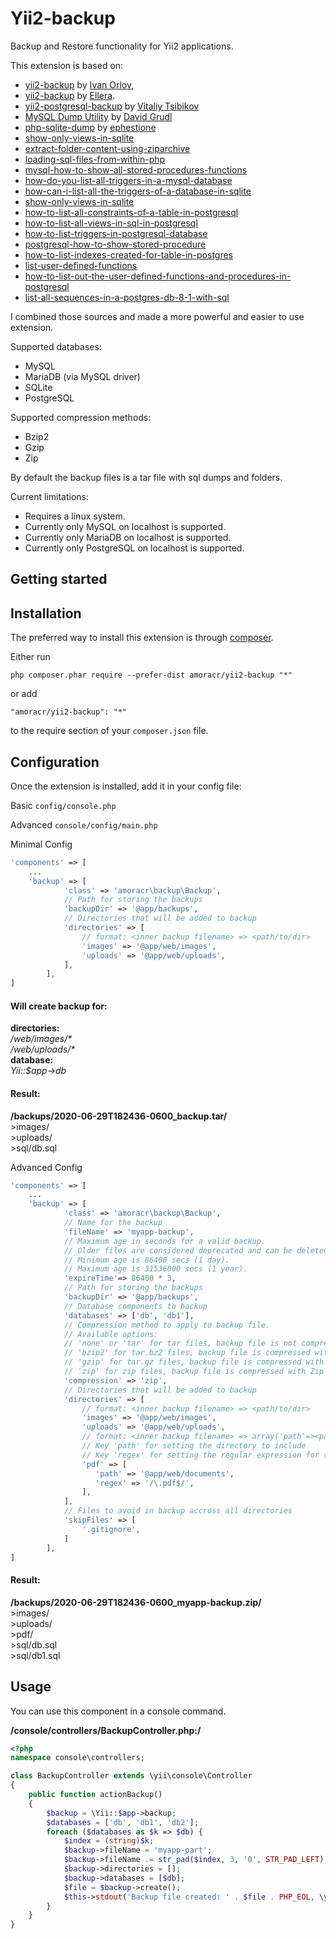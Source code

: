 # Yii2-backup
Backup and Restore functionality for Yii2 applications.

This extension is based on:
- [yii2-backup](https://github.com/demisang/yii2-backup) by [Ivan Orlov](https://github.com/demisang),
- [yii2-backup](https://github.com/elleracompany/yii2-backup) by [Ellera](https://github.com/elleracompany).
- [yii2-postgresql-backup](https://github.com/vitalik74/yii2-postgresql-backup) by [Vitaliy Tsibikov](https://github.com/vitalik74)
- [MySQL Dump Utility](https://github.com/dg/MySQL-dump) by [David Grudl](https://github.com/dg)
- [php-sqlite-dump](https://github.com/ephestione/php-sqlite-dump) by [ephestione](https://github.com/ephestione)
- [show-only-views-in-sqlite](https://stackoverflow.com/questions/9479540/show-only-views-in-sqlite)
- [extract-folder-content-using-ziparchive](https://stackoverflow.com/questions/8102379/extract-folder-content-using-ziparchive)
- [loading-sql-files-from-within-php](https://stackoverflow.com/questions/147821/loading-sql-files-from-within-php)
- [mysql-how-to-show-all-stored-procedures-functions](https://tableplus.com/blog/2018/08/mysql-how-to-show-all-stored-procedures-functions.html)
- [how-do-you-list-all-triggers-in-a-mysql-database](https://stackoverflow.com/questions/47363/how-do-you-list-all-triggers-in-a-mysql-database)
- [how-can-i-list-all-the-triggers-of-a-database-in-sqlite](https://stackoverflow.com/questions/18655057/how-can-i-list-all-the-triggers-of-a-database-in-sqlite)
- [show-only-views-in-sqlite](https://stackoverflow.com/questions/9479540/show-only-views-in-sqlite)
- [how-to-list-all-constraints-of-a-table-in-postgresql](https://stackoverflow.com/questions/62987794/how-to-list-all-constraints-of-a-table-in-postgresql)
- [how-to-list-all-views-in-sql-in-postgresql](https://dba.stackexchange.com/questions/23836/how-to-list-all-views-in-sql-in-postgresql/23837#23837)
- [how-to-list-triggers-in-postgresql-database](https://soft-builder.com/how-to-list-triggers-in-postgresql-database/)
- [postgresql-how-to-show-stored-procedure](https://tableplus.com/blog/2018/08/postgresql-how-to-show-stored-procedure.html)
- [how-to-list-indexes-created-for-table-in-postgres](https://stackoverflow.com/questions/37329561/how-to-list-indexes-created-for-table-in-postgres/37330092)
- [list-user-defined-functions](https://dataedo.com/kb/query/postgresql/list-user-defined-functions)
- [how-to-list-out-the-user-defined-functions-and-procedures-in-postgresql](https://stackoverflow.com/questions/37179530/how-to-list-out-the-user-defined-functions-and-procedures-in-postgresql)
- [list-all-sequences-in-a-postgres-db-8-1-with-sql](https://stackoverflow.com/questions/1493262/list-all-sequences-in-a-postgres-db-8-1-with-sql)

I combined those sources and made a more powerful and easier to use extension.

Supported databases:
- MySQL
- MariaDB (via MySQL driver)
- SQLite
- PostgreSQL

Supported compression methods:
- Bzip2
- Gzip
- Zip

By default the backup files is a tar file with sql dumps and folders.

Current limitations:
- Requires a linux system.
- Currently only MySQL on localhost is supported.
- Currently only MariaDB on localhost is supported.
- Currently only PostgreSQL on localhost is supported.


Getting started
------------

Installation
------------

The preferred way to install this extension is through [composer](http://getcomposer.org/download/).

Either run

```
php composer.phar require --prefer-dist amoracr/yii2-backup "*"
```

or add

```
"amoracr/yii2-backup": "*"
```

to the require section of your `composer.json` file.


Configuration
-------------

Once the extension is installed, add it in your config file:

Basic ```config/console.php```

Advanced ```console/config/main.php```

Minimal Config
```php
'components' => [
    ...
    'backup' => [
            'class' => 'amoracr\backup\Backup',
            // Path for storing the backups
            'backupDir' => '@app/backups',
            // Directories that will be added to backup
            'directories' => [
                // format: <inner backup filename> => <path/to/dir>
                'images' => '@app/web/images',
                'uploads' => '@app/web/uploads',
            ],
        ],
]
```
#### Will create backup for:
**directories:**<br />
_/web/images/\*_<br />
_/web/uploads/\*_<br />
**database:**<br />
_Yii::$app->db_

#### Result:
**/backups/2020-06-29T182436-0600_backup.tar/**<br />
\>images/<br />
\>uploads/<br />
\>sql/db.sql

Advanced Config
```php
'components' => [
    ...
    'backup' => [
            'class' => 'amoracr\backup\Backup',
            // Name for the backup
            'fileName' => 'myapp-backup',
            // Maximum age in seconds for a valid backup.
            // Older files are considered deprecated and can be deleted.
            // Minimum age is 86400 secs (1 day).
            // Maximum age is 31536000 secs (1 year).
            'expireTime'=> 86400 * 3,
            // Path for storing the backups
            'backupDir' => '@app/backups',
            // Database components to backup
            'databases' => ['db', 'db1'],
            // Compression method to apply to backup file.
            // Available options:
            // 'none' or 'tar' for tar files, backup file is not compressed.
            // 'bzip2' for tar.bz2 files, backup file is compressed with Bzip2 compression.
            // 'gzip' for tar.gz files, backup file is compressed with Gzip compression.
            // 'zip' for zip files, backup file is compressed with Zip compression.
            'compression' => 'zip',
            // Directories that will be added to backup
            'directories' => [
                // format: <inner backup filename> => <path/to/dir>
                'images' => '@app/web/images',
                'uploads' => '@app/web/uploads',
                // format: <inner backup filename> => array('path'=><path/to/dir>,'regex'=><regular/expression/>)
                // Key 'path' for setting the directory to include
                // Key 'regex' for setting the regular expression for selecting the files to include
                'pdf' => [
                   'path' => '@app/web/documents',
                   'regex' => '/\.pdf$/',
                ],
            ],
            // Files to avoid in backup accross all directories
            'skipFiles' => [
                '.gitignore',
            ]
        ],
]
```
#### Result:
**/backups/2020-06-29T182436-0600_myapp-backup.zip/**<br />
\>images/<br />
\>uploads/<br />
\>pdf/<br />
\>sql/db.sql<br />
\>sql/db1.sql<br />


Usage
-----
You can use this component in a console command.<br />

**/console/controllers/BackupController.php:/**<br />
```php
<?php
namespace console\controllers;

class BackupController extends \yii\console\Controller
{
    public function actionBackup()
    {
        $backup = \Yii::$app->backup;
        $databases = ['db', 'db1', 'db2'];
        foreach ($databases as $k => $db) {
            $index = (string)$k;
            $backup->fileName = 'myapp-part';
            $backup->fileName .= str_pad($index, 3, '0', STR_PAD_LEFT);
            $backup->directories = [];
            $backup->databases = [$db];
            $file = $backup->create();
            $this->stdout('Backup file created: ' . $file . PHP_EOL, \yii\helpers\Console::FG_GREEN);
        }
    }
}
```
